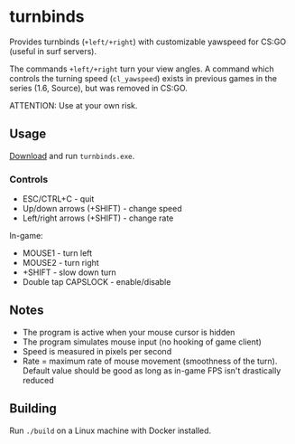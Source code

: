 # turnbinds

Provides turnbinds (`+left/+right`) with customizable yawspeed for CS:GO (useful in surf servers).

The commands `+left/+right` turn your view angles. A command which controls the turning speed (`cl_yawspeed`) exists in previous games in the series (1.6, Source), but was removed in CS:GO.

ATTENTION: Use at your own risk.

## Usage

[Download](https://github.com/t5mat/turnbinds/releases/latest/download/turnbinds.exe) and run `turnbinds.exe`.

### Controls

- ESC/CTRL+C - quit
- Up/down arrows (+SHIFT) - change speed
- Left/right arrows (+SHIFT) - change rate

In-game:

- MOUSE1 - turn left
- MOUSE2 - turn right
- +SHIFT - slow down turn
- Double tap CAPSLOCK - enable/disable

## Notes

- The program is active when your mouse cursor is hidden
- The program simulates mouse input (no hooking of game client)
- Speed is measured in pixels per second
- Rate = maximum rate of mouse movement (smoothness of the turn). Default value should be good as long as in-game FPS isn't drastically reduced

## Building

Run `./build` on a Linux machine with Docker installed.
